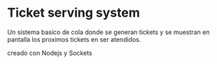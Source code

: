 # Ticket serving system

Un sistema basico de cola donde se generan tickets 
y se muestran en pantalla los proximos tickets en ser atendidos.

creado con Nodejs y Sockets